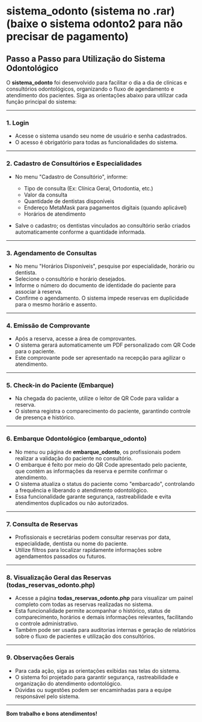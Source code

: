 # sistema_odonto (sistema no .rar) (baixe o sistema odonto2 para não precisar de pagamento)

## Passo a Passo para Utilização do Sistema Odontológico

O **sistema_odonto** foi desenvolvido para facilitar o dia a dia de clínicas e consultórios odontológicos, organizando o fluxo de agendamento e atendimento dos pacientes. Siga as orientações abaixo para utilizar cada função principal do sistema:

---

### 1. Login

- Acesse o sistema usando seu nome de usuário e senha cadastrados.
- O acesso é obrigatório para todas as funcionalidades do sistema.

---

### 2. Cadastro de Consultórios e Especialidades

- No menu "Cadastro de Consultório", informe:
  - Tipo de consulta (Ex: Clínica Geral, Ortodontia, etc.)
  - Valor da consulta
  - Quantidade de dentistas disponíveis
  - Endereço MetaMask para pagamentos digitais (quando aplicável)
  - Horários de atendimento

- Salve o cadastro; os dentistas vinculados ao consultório serão criados automaticamente conforme a quantidade informada.

---

### 3. Agendamento de Consultas

- No menu "Horários Disponíveis", pesquise por especialidade, horário ou dentista.
- Selecione o consultório e horário desejados.
- Informe o número do documento de identidade do paciente para associar à reserva.
- Confirme o agendamento. O sistema impede reservas em duplicidade para o mesmo horário e assento.

---

### 4. Emissão de Comprovante

- Após a reserva, acesse a área de comprovantes.
- O sistema gerará automaticamente um PDF personalizado com QR Code para o paciente.
- Este comprovante pode ser apresentado na recepção para agilizar o atendimento.

---

### 5. Check-in do Paciente (Embarque)

- Na chegada do paciente, utilize o leitor de QR Code para validar a reserva.
- O sistema registra o comparecimento do paciente, garantindo controle de presença e histórico.

---

### 6. Embarque Odontológico (embarque_odonto)

- No menu ou página de **embarque_odonto**, os profissionais podem realizar a validação do paciente no consultório.
- O embarque é feito por meio do QR Code apresentado pelo paciente, que contém as informações da reserva e permite confirmar o atendimento.
- O sistema atualiza o status do paciente como "embarcado", controlando a frequência e liberando o atendimento odontológico.
- Essa funcionalidade garante segurança, rastreabilidade e evita atendimentos duplicados ou não autorizados.

---

### 7. Consulta de Reservas

- Profissionais e secretárias podem consultar reservas por data, especialidade, dentista ou nome do paciente.
- Utilize filtros para localizar rapidamente informações sobre agendamentos passados ou futuros.

---

### 8. Visualização Geral das Reservas (todas_reservas_odonto.php)

- Acesse a página **todas_reservas_odonto.php** para visualizar um painel completo com todas as reservas realizadas no sistema.
- Esta funcionalidade permite acompanhar o histórico, status de comparecimento, horários e demais informações relevantes, facilitando o controle administrativo.
- Também pode ser usada para auditorias internas e geração de relatórios sobre o fluxo de pacientes e utilização dos consultórios.

---

### 9. Observações Gerais

- Para cada ação, siga as orientações exibidas nas telas do sistema.
- O sistema foi projetado para garantir segurança, rastreabilidade e organização do atendimento odontológico.
- Dúvidas ou sugestões podem ser encaminhadas para a equipe responsável pelo sistema.

---

**Bom trabalho e bons atendimentos!**
